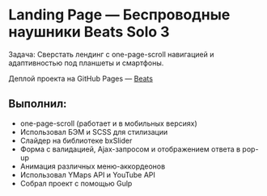 # Landing Page — Беспроводные наушники Beats Solo 3

Задача: Сверстать лендинг с one-page-scroll навигацией и адаптивностью под планшеты и смартфоны.

Деплой проекта на GitHub Pages — [Beats](https://egorpariah.github.io/beats/)

## Выполнил:
- one-page-scroll (работает и в мобильных версиях)
- Использовал БЭМ и SCSS для стилизации
- Слайдер на библиотеке bxSlider
- Форма с валидацией, Ajax-запросом и отображением ответа в pop-up
- Анимация различных меню-аккордеонов
- Использовал YMaps API и YouTube API
- Собрал проект с помощью Gulp
